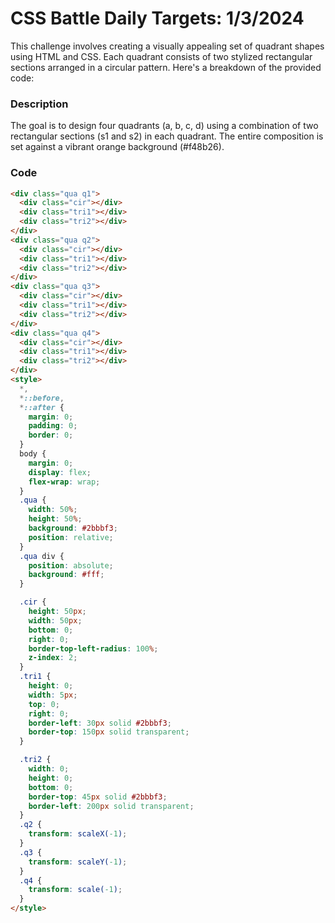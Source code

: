 # CSS Battle Daily Targets: 1/3/2024

This challenge involves creating a visually appealing set of quadrant shapes using HTML and CSS. Each quadrant consists of two stylized rectangular sections arranged in a circular pattern. Here's a breakdown of the provided code:

### Description

The goal is to design four quadrants (a, b, c, d) using a combination of two rectangular sections (s1 and s2) in each quadrant. The entire composition is set against a vibrant orange background (#f48b26).

### Code

```html
<div class="qua q1">
  <div class="cir"></div>
  <div class="tri1"></div>
  <div class="tri2"></div>
</div>
<div class="qua q2">
  <div class="cir"></div>
  <div class="tri1"></div>
  <div class="tri2"></div>
</div>
<div class="qua q3">
  <div class="cir"></div>
  <div class="tri1"></div>
  <div class="tri2"></div>
</div>
<div class="qua q4">
  <div class="cir"></div>
  <div class="tri1"></div>
  <div class="tri2"></div>
</div>
<style>
  *,
  *::before,
  *::after {
    margin: 0;
    padding: 0;
    border: 0;
  }
  body {
    margin: 0;
    display: flex;
    flex-wrap: wrap;
  }
  .qua {
    width: 50%;
    height: 50%;
    background: #2bbbf3;
    position: relative;
  }
  .qua div {
    position: absolute;
    background: #fff;
  }

  .cir {
    height: 50px;
    width: 50px;
    bottom: 0;
    right: 0;
    border-top-left-radius: 100%;
    z-index: 2;
  }
  .tri1 {
    height: 0;
    width: 5px;
    top: 0;
    right: 0;
    border-left: 30px solid #2bbbf3;
    border-top: 150px solid transparent;
  }

  .tri2 {
    width: 0;
    height: 0;
    bottom: 0;
    border-top: 45px solid #2bbbf3;
    border-left: 200px solid transparent;
  }
  .q2 {
    transform: scaleX(-1);
  }
  .q3 {
    transform: scaleY(-1);
  }
  .q4 {
    transform: scale(-1);
  }
</style>
```
